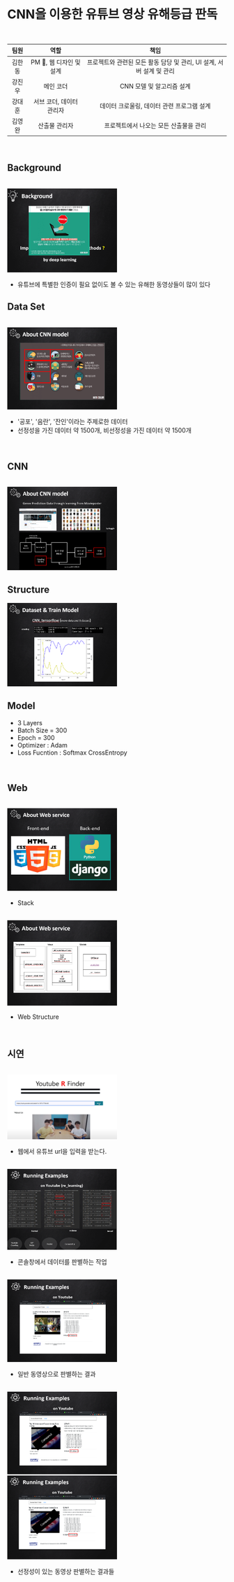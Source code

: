 # CNN을 이용한 유튜브 영상 유해등급 판독  

<br/>

|     팀원     |                       역할                        |          책임                        |
| :---------: | :----------------------------------------------: | :---------------------------------: |
|  김한동  |     PM &#128081;, 웹 디자인 및 설계     |   프로젝트와 관련된 모든 활동 담당 및 관리, UI 설계, 서버 설계 및 관리 |
|  강진우  | 메인 코더 |  CNN 모델 및 알고리즘 설계 |
|  강대훈  |  서브 코더, 데이터 관리자  |  데이터 크로울링, 데이터 관련 프로그램 설계  |
|  김영완  |     산출물 관리자          | 프로젝트에서 나오는 모든 산출물을 관리        |  

                       

<br/>
  
## **Background**  

<br/>

<img src="/test_img/1.PNG" width="50%" height="50%">  

- 유튜브에 특별한 인증이 필요 없이도 볼 수 있는 유해한 동영상들이 많이 있다


## Data Set  

<br/>

<img src="/test_img/2.PNG" width="50%" height="50%"> 

- '공포', '음란', '잔인'이라는 주제로한 데이터  
- 선정성을 가진 데이터 약 1500개, 비선정성을 가진 데이터 약 1500개  

<br/>  

## CNN  

<br/>

<img src="/test_img/4.PNG" width="50%" height="50%">  

## Structure  

<img src="/test_img/5.PNG" width="50%" height="50%">  

## Model  
- 3 Layers
- Batch Size = 300
- Epoch = 300  
- Optimizer : Adam  
- Loss Fucntion : Softmax CrossEntropy  


<br/>

## Web  

<br/>
<img src="/test_img/6.PNG" width="50%" height="50%">

- Stack
<br/>
<img src="/test_img/7.PNG" width="50%" height="50%">

- Web Structure
<br/>

## 시연  

<br/>

<img src="/test_img/12.PNG" width="50%" height="50%">

- 웹에서 유튜브 url을 입력을 받는다.
<br/>

<img src="/test_img/8.PNG" width="50%" height="50%">

- 콘솔창에서 데이터를 판별하는 작업
<br/>

<img src="/test_img/9.PNG" width="50%" height="50%">

- 일반 동영상으로 판별하는 결과
<br/>

<img src="/test_img/10.PNG" width="50%" height="50%">

<img src="/test_img/11.PNG" width="50%" height="50%">

- 선정성이 있는 동영상 판별하는 결과들
